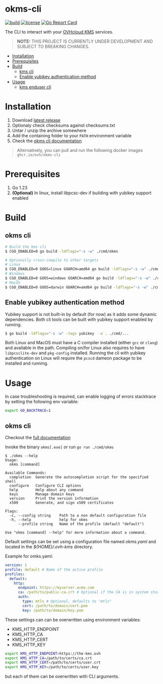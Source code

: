 # okms-cli
[![build](https://github.com/ovh/okms-cli/actions/workflows/build.yaml/badge.svg?branch=main)](https://github.com/ovh/okms-cli/actions/workflows/build.yaml)
[![license](https://img.shields.io/badge/license-Apache%202.0-red.svg?style=flat)](https://raw.githubusercontent.com/ovh/okms-sdk-go/master/LICENSE) [![Go Report Card](https://goreportcard.com/badge/github.com/ovh/okms-cli)](https://goreportcard.com/report/github.com/ovh/okms-cli)

The CLI to interact with your [OVHcloud KMS](https://help.ovhcloud.com/csm/en-ie-kms-quick-start?id=kb_article_view&sysparm_article=KB0063362) services.

> **NOTE:** THIS PROJECT IS CURRENTLY UNDER DEVELOPMENT AND SUBJECT TO BREAKING CHANGES.

<!-- TOC start (generated with https://github.com/derlin/bitdowntoc) -->

- [Installation](#installation)
- [Prerequisites](#prerequisites)
- [Build](#build)
   * [kms cli](#kms-cli)
   * [Enable yubikey authentication method](#enable-yubikey-authentication-method)
- [Usage](#usage)
   * [kms enduser cli](#kms-enduser-cli)

<!-- TOC end -->

<!-- TOC --><a name="installation"></a>
# Installation
1. Download [latest release](https://github.com/ovh/okms-cli/releases/latest)
2. Optionaly check checksums against checksums.txt
3. Untar / unzip the archive somewhere
4. Add the containing folder to your `PATH` environment variable
5. Check the [okms cli documentation](./doc/okms.md)

> Alternatively, you can pull and run the following docker images `ghcr.io/ovh/okms-cli`

<!-- TOC --><a name="prerequisites"></a>
# Prerequisites

1. Go 1.23
2. **(Optional)** In linux, install libpcsc-dev if building with yubikey support enabled

<!-- TOC --><a name="build"></a>
# Build

<!-- TOC --><a name="kms-cli"></a>
## okms cli

```bash
# Build the kms cli
$ CGO_ENABLED=0 go build -ldflags="-s -w" ./cmd/okms

# Optionally cross-compile to other targets
# Linux
$ CGO_ENABLED=0 GOOS=linux GOARCH=amd64 go build -ldflags="-s -w" ./cmd/okms
# Windows
$ CGO_ENABLED=0 GOOS=windows GOARCH=amd64 go build -ldflags="-s -w" ./cmd/okms
# MacOS
$ CGO_ENABLED=0 GOOS=darwin GOARCH=amd64 go build -ldflags="-s -w" ./cmd/okms
```

<!-- TOC --><a name="enable-yubikey-authentication-method"></a>
## Enable yubikey authentication method
Yubikey support is not built-in by default (for now) as it adds some dynamic dependencies. Both cli tools can be built with
yubikey support enabled by running.
```bash
$ go build -ldflags="-s -w" -tags yubikey  -o . ./cmd/...
```
Both Linux and MacOS must have a C compiler installed (either `gcc` or `clang`) and available in the path.
Compiling on/for Linux also requires to have `libpcsclite-dev` and `pkg-config` installed.
Running the cli with yubikey authentication on Linux will require the `pcscd` dameon package to be installed and running.

<!-- TOC --><a name="usage"></a>
# Usage

In case troubleshooting is required, can enable logging of errors stacktrace by setting the following env variable:
```bash
export GO_BACKTRACE=1
```

<!-- TOC --><a name="kms-enduser-cli"></a>
## okms cli

Checkout the [full documentation](./doc/okms.md)

Invoke the binary `okms[.exe]` or run `go run ./cmd/okms`

```
$ ./okms --help            
Usage:
  okms [command]

Available Commands:
  completion  Generate the autocompletion script for the specified shell
  configure   Configure CLI options
  help        Help about any command
  keys        Manage domain keys
  version     Print the version information
  x509        Generate, and sign x509 certificates

Flags:
  -c, --config string    Path to a non default configuration file
  -h, --help             help for okms
      --profile string   Name of the profile (default "default")

Use "okms [command] --help" for more information about a command.
```

Default settings can be set using a configuration file named _okms.yaml_ and located in the _${HOME}/.ovh-kms_ directory.

Example for omks.yaml:

```yaml
version: 1
profile: default # Name of the active profile
profiles:
  default:
    http:
      endpoint: https://myserver.acme.com
      ca: /path/to/public-ca.crt # Optional if the CA is in system store
      auth:
        type: mtls # Optional, defaults to "mtls"
        cert: /path/to/domain/cert.pem
        key: /path/to/domain/key.pem
```

These settings can can be overwritten using environment variables:

- KMS_HTTP_ENDPOINT
- KMS_HTTP_CA
- KMS_HTTP_CERT
- KMS_HTTP_KEY

```bash
export KMS_HTTP_ENDPOINT=https://the-kms.ovh
export KMS_HTTP_CA=/path/to/certs/ca.crt
export KMS_HTTP_CERT=/path/to/certs/user.crt
export KMS_HTTP_KEY=/path/to/certs/user.key
```

but each of them can be overwritten with CLI arguments.
